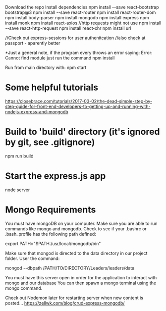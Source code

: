 

Download the repo
Install dependencies
npm install --save react-bootstrap bootstrap@3
npm install --save react-router
npm install react-router-dom
npm install body-parser
npm install mongodb
npm install express
npm install monk
npm install react-axios  //http requests might not use
npm install --save react-http-request
npm install react-xhr
npm install url

//Check out express-sessions for user authenitcation
//also check at passport - aparently better

*Just a general note, if the program every throws an error saying:
Error: Cannot find module <XXX>
just run the command
npm install <XXX>

Run from main directory with: 
npm start 

# Some helpful tutorials
https://closebrace.com/tutorials/2017-03-02/the-dead-simple-step-by-step-guide-for-front-end-developers-to-getting-up-and-running-with-nodejs-express-and-mongodb

# Build to 'build' directory (it's ignored by git, see .gitignore)
npm run build

# Start the express.js app
node server


# Mongo Requirements
You must have mongoDB on your computer. 
Make sure you are able to run commands like mongo and mongodb. Check to see if your .bashrc or .bash_profile has the following path defined:

export PATH="$PATH:/usr/local/mongodb/bin"

Make sure that mongod is directed to the data directory in our project folder. User the command:

mongod --dbpath /PATH/TO/DIRECTORY/Leaders/leaders/data

You must have this server open in order for the application to interact with mongo and our database
You can then spawn a mongo terminal using the mongo command.



Check out Nodemon later for restarting server when new content is posted...
https://zellwk.com/blog/crud-express-mongodb/